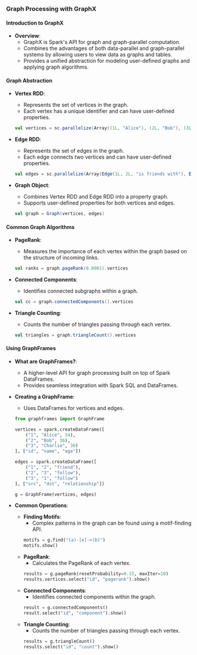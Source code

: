 ### Graph Processing with GraphX

#### Introduction to GraphX
- **Overview**:
  - GraphX is Spark's API for graph and graph-parallel computation.
  - Combines the advantages of both data-parallel and graph-parallel systems by allowing users to view data as graphs and tables.
  - Provides a unified abstraction for modeling user-defined graphs and applying graph algorithms.

#### Graph Abstraction
- **Vertex RDD**:
  - Represents the set of vertices in the graph.
  - Each vertex has a unique identifier and can have user-defined properties.
  ```scala
  val vertices = sc.parallelize(Array((1L, "Alice"), (2L, "Bob"), (3L, "Charlie")))
  ```

- **Edge RDD**:
  - Represents the set of edges in the graph.
  - Each edge connects two vertices and can have user-defined properties.
  ```scala
  val edges = sc.parallelize(Array(Edge(1L, 2L, "is friends with"), Edge(2L, 3L, "likes")))
  ```

- **Graph Object**:
  - Combines Vertex RDD and Edge RDD into a property graph.
  - Supports user-defined properties for both vertices and edges.
  ```scala
  val graph = Graph(vertices, edges)
  ```

#### Common Graph Algorithms
- **PageRank**:
  - Measures the importance of each vertex within the graph based on the structure of incoming links.
  ```scala
  val ranks = graph.pageRank(0.0001).vertices
  ```

- **Connected Components**:
  - Identifies connected subgraphs within a graph.
  ```scala
  val cc = graph.connectedComponents().vertices
  ```

- **Triangle Counting**:
  - Counts the number of triangles passing through each vertex.
  ```scala
  val triangles = graph.triangleCount().vertices
  ```

#### Using GraphFrames
- **What are GraphFrames?**:
  - A higher-level API for graph processing built on top of Spark DataFrames.
  - Provides seamless integration with Spark SQL and DataFrames.

- **Creating a GraphFrame**:
  - Uses DataFrames for vertices and edges.
  ```python
  from graphframes import GraphFrame

  vertices = spark.createDataFrame([
      ("1", "Alice", 34),
      ("2", "Bob", 36),
      ("3", "Charlie", 30)
  ], ["id", "name", "age"])

  edges = spark.createDataFrame([
      ("1", "2", "friend"),
      ("2", "3", "follow"),
      ("3", "1", "follow")
  ], ["src", "dst", "relationship"])

  g = GraphFrame(vertices, edges)
  ```

- **Common Operations**:
  - **Finding Motifs**:
    - Complex patterns in the graph can be found using a motif-finding API.
    ```python
    motifs = g.find("(a)-[e]->(b)")
    motifs.show()
    ```
  - **PageRank**:
    - Calculates the PageRank of each vertex.
    ```python
    results = g.pageRank(resetProbability=0.15, maxIter=10)
    results.vertices.select("id", "pagerank").show()
    ```
  - **Connected Components**:
    - Identifies connected components within the graph.
    ```python
    result = g.connectedComponents()
    result.select("id", "component").show()
    ```
  - **Triangle Counting**:
    - Counts the number of triangles passing through each vertex.
    ```python
    results = g.triangleCount()
    results.select("id", "count").show()
    ```

